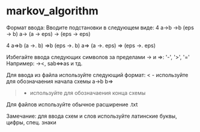 ﻿# markov_algorithm

Формат ввода:
Вводите подстановки в следующем виде:
4
a->b
->b (eps -> b)
a-> (a -> eps)
-> (eps -> eps)

4
a=>b (a ->. b)
=>b (eps ->. b)
a=> (a ->. eps)
=> (eps ->. eps)

Избегайте ввода следующих символов за пределами -> и =>: '-', '>', '='
Например: -><, sab<=>as и тд. 

Для ввода из файла используйте следующий формат:
< - используйте для обозначаения начала схемы
a->b
b=>
> - используйте для обозначаения конца схемы

Для файлов используйте обычное расширение .txt

Замечание: для ввода схем и слов используйте латинские буквы, цифры, спец. знаки
